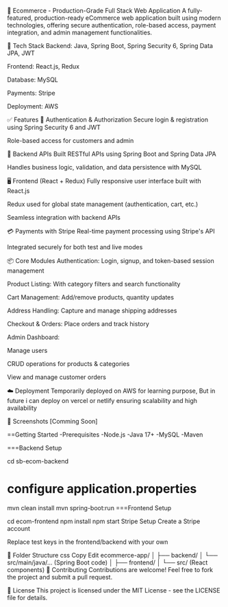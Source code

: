 🛒 Ecommerce - Production-Grade Full Stack Web Application
A fully-featured, production-ready eCommerce web application built using modern technologies, offering secure authentication, role-based access, payment integration, and admin management functionalities.

🔧 Tech Stack
Backend: Java, Spring Boot, Spring Security 6, Spring Data JPA, JWT

Frontend: React.js, Redux

Database: MySQL

Payments: Stripe

Deployment: AWS

✅ Features
🔐 Authentication & Authorization
Secure login & registration using Spring Security 6 and JWT

Role-based access for customers and admin

🔄 Backend APIs
Built RESTful APIs using Spring Boot and Spring Data JPA

Handles business logic, validation, and data persistence with MySQL

🖥️ Frontend (React + Redux)
Fully responsive user interface built with React.js

Redux used for global state management (authentication, cart, etc.)

Seamless integration with backend APIs

💳 Payments with Stripe
Real-time payment processing using Stripe's API

Integrated securely for both test and live modes

📦 Core Modules
Authentication: Login, signup, and token-based session management

Product Listing: With category filters and search functionality

Cart Management: Add/remove products, quantity updates

Address Handling: Capture and manage shipping addresses

Checkout & Orders: Place orders and track history

Admin Dashboard:

Manage users

CRUD operations for products & categories

View and manage customer orders

☁️ Deployment
Temporarily deployed on AWS for learning purpose, But in future i can deploy on vercel or netlify ensuring scalability and high availability

📸 Screenshots
[Comming Soon]

==Getting Started
 -Prerequisites
 -Node.js
 -Java 17+
 -MySQL
 -Maven

===Backend Setup

cd sb-ecom-backend
# configure application.properties
mvn clean install
mvn spring-boot:run
===Frontend Setup

  cd ecom-frontend
  npm install
  npm start
  Stripe Setup
 Create a Stripe account

Replace test keys in the frontend/backend with your own

📂 Folder Structure
css
Copy
Edit
ecommerce-app/
│
├── backend/
│   └── src/main/java/... (Spring Boot code)
│
├── frontend/
│   └── src/ (React components)
🤝 Contributing
Contributions are welcome! Feel free to fork the project and submit a pull request.

📃 License
This project is licensed under the MIT License - see the LICENSE file for details.
